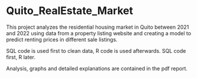# Quito_RealEstate_Market
This project analyzes the residential housing market in Quito between 2021 and 2022 using data from a property listing website and creating a model to predict renting prices in different sale listings.

SQL code is used first to clean data, R code is used afterwards. SQL code first, R later.

Analysis, graphs and detailed explanations are contained in the pdf report.
